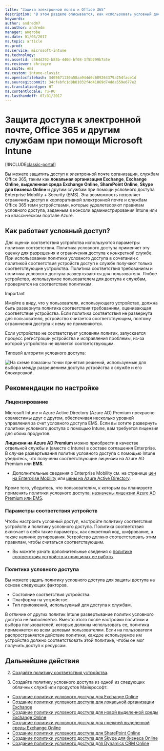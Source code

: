 ```yaml
---
title: "Защита электронной почты и Office 365"
description: "В этом разделе описывается, как использовать условный доступ, чтобы разрешать доступ к корпоративной электронной почте и данным, расположенным в SharePoint Online и других службах, только совместимым устройствам."
keywords: 
author: andredm7
ms.author: andredm
manager: angrobe
ms.date: 01/03/2017
ms.topic: article
ms.prod: 
ms.service: microsoft-intune
ms.technology: 
ms.assetid: c564d292-b83b-440d-bf08-3f5b299b7a5e
ms.reviewer: chrisgre
ms.suite: ems
ms.custom: intune-classic
ms.openlocfilehash: 3405671130a58aa944d6c689264379a254face1d
ms.sourcegitcommit: 34cfebfc1d8b81032f4d41869d74dda559e677e2
ms.translationtype: HT
ms.contentlocale: ru-RU
ms.lasthandoff: 07/01/2017
---
```

# <a name="protect-access-to-email-office-365-and-other-services-with-microsoft-intune"></a>Защита доступа к электронной почте, Office 365 и другим службам при помощи Microsoft Intune

[!INCLUDE[classic-portal](../includes/classic-portal.md)]

Вы можете защитить доступ к электронной почте организации, службам Office 365, таким как **локальная организация Exchange**, **Exchange Online**, **выделенная среда Exchange Online**, **SharePoint Online**, **Skype для бизнеса Online** и другим службам при помощи условного доступа Enterprise Mobility + Security (EMS). Эта возможность позволяет ограничить доступ к корпоративной электронной почте и службам Office 365 теми устройствами, которые удовлетворяют правилам условного доступа, заданным в консоли администрирования Intune или на классическом портале Azure.
## <a name="how-does-conditional-access-work"></a>Как работает условный доступ?
Для оценки соответствия устройства используются параметры политики соответствия. Политика условного доступа применяет эту оценку для разрешения и ограничения доступа к конкретной службе. При использовании политики условного доступа в сочетании с политикой соответствия устройств доступ к службе получают только соответствующие устройства. Политика соответствия требованиям и политика условного доступа развертываются для пользователя. Любое устройство, используемое пользователем для доступа к службам, проверяется на соответствие политикам.

> [!IMPORTANT]
> Имейте в виду, что у пользователя, использующего устройство, должна быть развернута политика соответствия требованиям, оценивающая соответствие устройства.
> Если политика соответствия не развернута для пользователя, устройство считается соответствующим, поэтому ограничения доступа к нему не применяются.

Если устройство не соответствует условиям политик, запускается процесс регистрации устройства и исправления проблемы, из-за которой устройство не является соответствующим.

Типовой алгоритм условного доступа:

![На схеме показаны точки принятия решений, используемые для выбора между разрешением доступа устройства к службе и его блокировкой.](../media/ConditionalAccess4.png)

## <a name="setup-considerations"></a>Рекомендации по настройке

### <a name="licensing"></a>Лицензирование

Microsoft Intune и Azure Active Directory (Azure AD) Premium прекрасно совместимы друг с другом, обеспечивая несколько уровней управления за счет условного доступа EMS. Если вы хотите развернуть политики условного доступа с помощью Intune, вам требуется лицензия для обоих продуктов.

**Лицензии на Azure AD Premium** можно приобрести в качестве отдельной службы и (вместе с Intune) в составе соглашения Enterprise. В случае развертывания политик условного доступа с помощью Intune убедитесь, что получены соответствующие лицензии на Azure AD Premium или **EMS**.

- Дополнительные сведения о Enterprise Mobility см. на странице [цен на Enterprise Mobility](https://www.microsoft.com/cloud-platform/enterprise-mobility-pricing) или [цены на Azure Active Directory](https://azure.microsoft.com/pricing/details/active-directory/).

Кроме того, убедитесь, что пользователям, к которым вы планируете применять политики условного доступа, [назначены лицензии Azure AD Premium или EMS](/intune/licenses-assign).

### <a name="device-compliance-settings"></a>Параметры соответствия устройств

Чтобы настроить условный доступ, настройте политику соответствия устройств и политику условного доступа. Политика соответствия включает в себя такие параметры, как секретный код, шифрование, а также наличие рутирования. Устройство должно соответствовать этим правилам, чтобы считаться соответствующим.

- Вы можете узнать дополнительные сведения о [политике соответствия устройств и принципах ее работы](introduction-to-device-compliance-policies-in-microsoft-intune.md).

### <a name="conditional-access-policy"></a>Политика условного доступа

Вы можете задать политику условного доступа для защиты доступа на основе следующих факторов.
- Состояние соответствия устройства.
- Платформа на устройстве.
- Тип приложений, используемый для доступа к службам.

В отличие от других политик Intune развертывание политик условного доступа не выполняется. Вместо этого после настройки политики и выбора пользователей, которые должны использовать ее, политика применяется ко всем целевым пользователям. Если на пользователя распространяется действие политики, каждое используемое им устройство должно соответствовать этой политике, чтобы он мог получить доступ к ресурсам.


## <a name="next-steps"></a>Дальнейшие действия


2. [Создайте политику соответствия устройства](create-a-device-compliance-policy-in-microsoft-intune.md).

2.  Создайте политику условного доступа из одной из следующих облачных служб или продуктов Майкрософт:

  - [Создание политики условного доступа для Exchange Online](restrict-access-to-exchange-online-with-microsoft-intune.md)
  - [Создание политики условного доступа для локальной организации Exchange](restrict-access-to-exchange-onpremises-with-microsoft-intune.md)
  - [Создание политики условного доступа для новой выделенной среды Exchange Online](restrict-access-to-exchange-online-with-microsoft-intune.md)
  - [Создание политики условного доступа для прежней выделенной среды Exchange Online](restrict-access-to-exchange-onpremises-with-microsoft-intune.md)
  - [Создание политики условного доступа для SharePoint Online](restrict-access-to-sharepoint-online-with-microsoft-intune.md)
  - [Создание политики условного доступа для Skype для бизнеса Online](restrict-access-to-skype-for-business-online-with-microsoft-intune.md)
  - [Создание политики условного доступа для Dynamics CRM Online](restrict-access-to-dynamics-crm-online-with-microsoft-intune.md)
